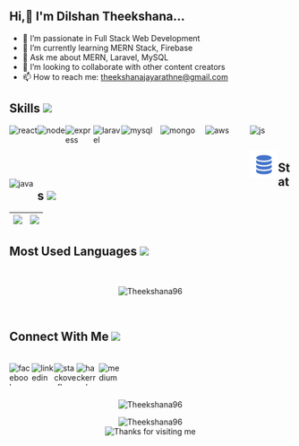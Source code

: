 <h2> Hi,👋 I'm Dilshan Theekshana...</h2>

- 💞️ I’m passionate in Full Stack Web Development
- 🌱 I’m currently learning MERN Stack, Firebase
- 💬 Ask me about MERN, Laravel, MySQL
- 👯 I’m looking to collaborate with other content creators
- 📫 How to reach me: theekshanajayarathne@gmail.com

<h2> Skills <img src = "https://media2.giphy.com/media/QssGEmpkyEOhBCb7e1/giphy.gif?cid=ecf05e47a0n3gi1bfqntqmob8g9aid1oyj2wr3ds3mg700bl&rid=giphy.gif" width = 32px> </h2>

<img align="left" alt="react" width="50" height="45" src="https://www.vectorlogo.zone/logos/reactjs/reactjs-icon.svg" />
<img align="left" alt="node" width="50" height="45" src="https://www.vectorlogo.zone/logos/nodejs/nodejs-icon.svg" />
<img align="left" alt="express" width="50" height="45" src="https://www.vectorlogo.zone/logos/expressjs/expressjs-icon.svg" alt="mysql" />
<img align="left" alt="laravel" width="50" height="45" src="https://www.vectorlogo.zone/logos/laravel/laravel-icon.svg" />
<img align="left" alt="mysql" width="70" height="40" src="https://www.vectorlogo.zone/logos/mysql/mysql-official.svg" />
<img align="left" alt="mongo" width="80" height="50" src="https://www.vectorlogo.zone/logos/mongodb/mongodb-ar21.svg" />
<img align="left" alt="aws" width="80" height="50" src="https://www.vectorlogo.zone/logos/amazon_aws/amazon_aws-ar21.svg" />
<img align="left" alt="js" width="50" height="45" src="https://www.vectorlogo.zone/logos/javascript/javascript-vertical.svg" />
<img align="left" alt="SQL" width="50" height="50" src="https://raw.githubusercontent.com/github/explore/80688e429a7d4ef2fca1e82350fe8e3517d3494d/topics/sql/sql.png" />
<img align="left" alt="java" width="50" height="45" src="https://www.vectorlogo.zone/logos/java/java-icon.svg" />



<br/>
<br/>



<h2>Stats <img src = "https://media.giphy.com/media/uhWLu2lsU0rfLiwYlI/giphy.gif?cid=ecf05e47zpy2p0ufbyvd1652j0gydr1qt7he8o5suenzr0vp&rid=giphy.gif&ct=s" width = 32px></h2>

<img src="https://github-readme-stats.vercel.app/api?username=Theekshana96&&show_icons=true&count_private=true&theme=radical"/>|<img src="https://github-readme-streak-stats.herokuapp.com/?user=Theekshana96&theme=radical"/>|
|---|---|


<h2>Most Used Languages <img src = "https://media.giphy.com/media/O2PhyxtkFwCtUO6nen/giphy.gif?cid=ecf05e47vfcgm2h4scxocnaqdfr33vhvjzpfclhgfdrinxe7&rid=giphy.gif&ct=ts" width = 60px></h2>
</br>
<p align="center"><img align="center"
src="https://github-readme-stats.vercel.app/api/top-langs?username=Theekshana96&show_icons=true&locale=en&layout=compact&theme=radical"alt="Theekshana96" /></p>

<br />



<h2> Connect With Me <img src='https://raw.githubusercontent.com/ShahriarShafin/ShahriarShafin/main/Assets/handshake.gif' width="100px"> </h2>
</br>
<a href="mailto:theekshanajayarathne@gmail.com" target="_blank"> <img align="left" src="https://img.icons8.com/fluent/48/000000/gmail-new.png" alt="facebook" width="40" height="40"/> </a>
<a href="https://www.linkedin.com/in/dilshan-theekshana" target="_blank"> <img align="left" src="https://www.vectorlogo.zone/logos/linkedin/linkedin-icon.svg" alt="linkedin" width="40" height="40"/> </a>
<a href="https://stackoverflow.com/users/15058027/dilshan-theekshana" target="_blank"> <img align="left" alt="stackoverflow" width="40" height="40" src="https://i.ibb.co/GkH8ss6/apple-touch-icon-2.png" /></a>
<a href="https://www.hackerrank.com/Dilshan96" target="_blank"> <img align="left" alt="hackerrank" width="40" height="40" src="https://i.ibb.co/WWkmJdP/Hacker-Rank-Icon-1000px.png" /></a> 
<a href="https://theekshanajayarathne.medium.com" target="_blank"> <img align="left" alt="medium" width="40" height="40" src="https://i.ibb.co/PhsGSzb/unnamed.png" /></a>  
</br>
</br>
</br>
<p align="center"> <img src="https://komarev.com/ghpvc/?username=Theekshana96&label=Profile%20views&color=0e75b6&style=flat" alt="Theekshana96" /></p>
<p align="center"> <img src="https://badges.pufler.dev/years/Theekshana96" alt="Theekshana96" />

 <br />
 
<img height="120" alt="Thanks for visiting me" width="100%" src="https://raw.githubusercontent.com/BrunnerLivio/brunnerlivio/master/images/marquee.svg" />
